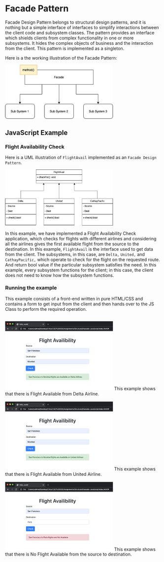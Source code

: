 # Facade Pattern

Facade Design Pattern belongs to structural design patterns, and it is nothing but a simple interface of interfaces to simplify interactions between the client code and subsystem classes. The pattern provides an interface which shields clients from complex functionality in one or more subsystems. It hides the complex objects of business and the interaction from the client. This pattern is implemented as a singleton.

Here is a the working illustration of the Facade Pattern:

<img src="Facade.png" width="350">

## JavaScript Example

### Flight Availability Check

Here is a UML illustration of `FlightAvail` implemented as an `Facade Design Pattern`.

<img src="Facade_UML.png" width="350">

In this example, we have implemented a Flight Availability Check application, which checks for flights with different airlines and considering all the airlines gives the first available flight from the source to the destination. In this example, `FlightAvail` is the interface used to get data from the client. The subsystems, in this case, are `Delta,` `United,` and `CathayPacific,` which operate to check for the flight on the requested route. And return bool value if the particular subsystem satisfies the need. In this example, every subsystem functions for the client; in this case, the client does not need to know how the subsystem functions.


### Running the example

This example consists of a front-end written in pure HTML/CSS and contains a form to get input from the client and then hands over to the JS Class to perform the required operation.

<br>
<img src="S1.png" width="350">
This example shows that there is Flight Available from Delta Airline.<br>

<br>
<img src="S2.png" width="350">
This example shows that there is Flight Available from United Airline.<br>

<br>
<img src="S3.png" width="350">
This example shows that there is No Flight Available from the source to destination.<br>
